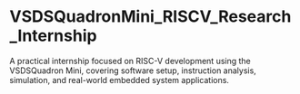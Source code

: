 # VSDSQuadronMini_RISCV_Research_Internship
A practical internship focused on RISC-V development using the VSDSQuadron Mini, covering software setup, instruction analysis, simulation, and real-world embedded system applications.
